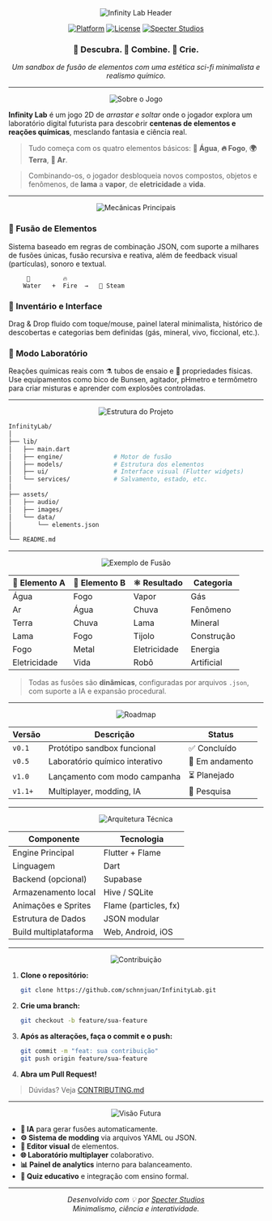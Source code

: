 
<!-- INFINITY LAB README -->

<div align="center">

<img src="https://i.imgur.com/2T4YJ1L.png" alt="Infinity Lab Header">

[![Platform](https://img.shields.io/badge/platform-Flutter%20%7C%20Flame-blue)]()
[![License](https://img.shields.io/github/license/schnnjuan/InfinityLab?style=flat-square)]()
[![Specter Studios](https://img.shields.io/badge/made%20by-Specter%20Studios-black)]()

### 🔭 Descubra. 🔬 Combine. 🧪 Crie.
_Um sandbox de fusão de elementos com uma estética sci-fi minimalista e realismo químico._

</div>

---

<div align="center">
<img src="https://i.imgur.com/8i9b6Jb.png" alt="Sobre o Jogo">
</div>

**Infinity Lab** é um jogo 2D de _arrastar e soltar_ onde o jogador explora um laboratório digital futurista para descobrir **centenas de elementos e reações químicas**, mesclando fantasia e ciência real.
> Tudo começa com os quatro elementos básicos: **🌊 Água**, **🔥 Fogo**, **🌍 Terra**, **💨 Ar**.

> Combinando-os, o jogador desbloqueia novos compostos, objetos e fenômenos, de **lama** a **vapor**, de **eletricidade** a **vida**.

---

<div align="center">
<img src="https://i.imgur.com/pQf8RzQ.png" alt="Mecânicas Principais">
</div>

### 🧪 Fusão de Elementos
Sistema baseado em regras de combinação JSON, com suporte a milhares de fusões únicas, fusão recursiva e reativa, além de feedback visual (partículas), sonoro e textual.

```ascii
     🌊         🔥
    Water   +  Fire  →   💨 Steam
```

### 🧰 Inventário e Interface
Drag & Drop fluido com toque/mouse, painel lateral minimalista, histórico de descobertas e categorias bem definidas (gás, mineral, vivo, ficcional, etc.).

### 🔬 Modo Laboratório
Reações químicas reais com ⚗️ tubos de ensaio e 🔬 propriedades físicas. Use equipamentos como bico de Bunsen, agitador, pHmetro e termômetro para criar misturas e aprender com explosões controladas.

---

<div align="center">
<img src="https://i.imgur.com/x0c4t7B.png" alt="Estrutura do Projeto">
</div>

```bash
InfinityLab/
│
├── lib/
│   ├── main.dart
│   ├── engine/              # Motor de fusão
│   ├── models/              # Estrutura dos elementos
│   ├── ui/                  # Interface visual (Flutter widgets)
│   └── services/            # Salvamento, estado, etc.
│
├── assets/
│   ├── audio/
│   ├── images/
│   └── data/
│       └── elements.json
│
└── README.md
```

---

<div align="center">
<img src="https://i.imgur.com/fN7wK9k.png" alt="Exemplo de Fusão">
</div>

| 🔹 Elemento A | 🔸 Elemento B | ⚛️ Resultado | Categoria  |
| ------------- | ------------- | ------------ | ---------- |
| Água          | Fogo          | Vapor        | Gás        |
| Ar            | Água          | Chuva        | Fenômeno   |
| Terra         | Chuva         | Lama         | Mineral    |
| Lama          | Fogo          | Tijolo       | Construção |
| Fogo          | Metal         | Eletricidade | Energia    |
| Eletricidade  | Vida          | Robô         | Artificial |

> Todas as fusões são **dinâmicas**, configuradas por arquivos `.json`, com suporte a IA e expansão procedural.

---

<div align="center">
<img src="https://i.imgur.com/sW9tE2R.png" alt="Roadmap">
</div>

| Versão  | Descrição                      | Status          |
| ------- | ------------------------------ | --------------- |
| `v0.1`  | Protótipo sandbox funcional    | ✅ Concluído     |
| `v0.5`  | Laboratório químico interativo | 🔄 Em andamento |
| `v1.0`  | Lançamento com modo campanha   | ⏳ Planejado     |
| `v1.1+` | Multiplayer, modding, IA       | 🧠 Pesquisa     |

---

<div align="center">
<img src="https://i.imgur.com/mZ3yH5G.png" alt="Arquitetura Técnica">
</div>

| Componente            | Tecnologia            |
| --------------------- | --------------------- |
| Engine Principal      | Flutter + Flame       |
| Linguagem             | Dart                  |
| Backend (opcional)    | Supabase              |
| Armazenamento local   | Hive / SQLite         |
| Animações e Sprites   | Flame (particles, fx) |
| Estrutura de Dados    | JSON modular          |
| Build multiplataforma | Web, Android, iOS     |

---

<div align="center">
<img src="https://i.imgur.com/aO7rV6F.png" alt="Contribuição">
</div>

1.  **Clone o repositório:**
    ```bash
    git clone https://github.com/schnnjuan/InfinityLab.git
    ```
2.  **Crie uma branch:**
    ```bash
    git checkout -b feature/sua-feature
    ```
3.  **Após as alterações, faça o commit e o push:**
    ```bash
    git commit -m "feat: sua contribuição"
    git push origin feature/sua-feature
    ```
4.  **Abra um Pull Request!**

> Dúvidas? Veja [CONTRIBUTING.md](./CONTRIBUTING.md)

---

<div align="center">
<img src="https://i.imgur.com/uV8xN3D.png" alt="Visão Futura">
</div>

*   **🔁 IA** para gerar fusões automaticamente.
*   **⚙️ Sistema de modding** via arquivos YAML ou JSON.
*   **🧬 Editor visual** de elementos.
*   **🌐 Laboratório multiplayer** colaborativo.
*   **📊 Painel de analytics** interno para balanceamento.
*   **🧪 Quiz educativo** e integração com ensino formal.

---

<div align="center">

*Desenvolvido com 💡 por [Specter Studios](https://github.com/schnnjuan)*
<br>
_Minimalismo, ciência e interatividade._

</div>
